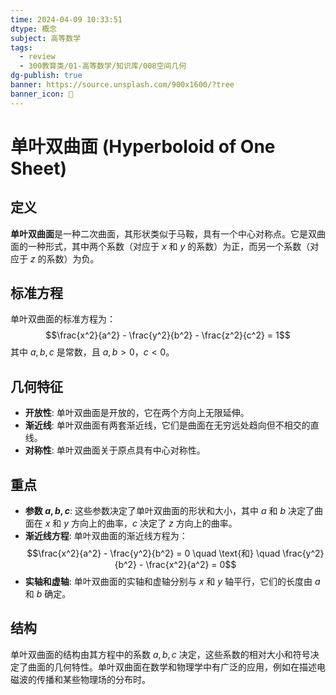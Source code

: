 ```yaml
---
time: 2024-04-09 10:33:51
dtype: 概念
subject: 高等数学
tags:
  - review
  - 300教育类/01-高等数学/知识库/008空间几何
dg-publish: true
banner: https://source.unsplash.com/900x1600/?tree
banner_icon: 🧠
---
```


# 单叶双曲面 (Hyperboloid of One Sheet)

## 定义
**单叶双曲面**是一种二次曲面，其形状类似于马鞍，具有一个中心对称点。它是双曲面的一种形式，其中两个系数（对应于 $x$ 和 $y$ 的系数）为正，而另一个系数（对应于 $z$ 的系数）为负。

## 标准方程
单叶双曲面的标准方程为：
$$\frac{x^2}{a^2} - \frac{y^2}{b^2} - \frac{z^2}{c^2} = 1$$
其中 $a, b, c$ 是常数，且 $a, b > 0$，$c < 0$。

## 几何特征
- **开放性**: 单叶双曲面是开放的，它在两个方向上无限延伸。
- **渐近线**: 单叶双曲面有两套渐近线，它们是曲面在无穷远处趋向但不相交的直线。
- **对称性**: 单叶双曲面关于原点具有中心对称性。

## 重点
- **参数 $a, b, c$**: 这些参数决定了单叶双曲面的形状和大小，其中 $a$ 和 $b$ 决定了曲面在 $x$ 和 $y$ 方向上的曲率，$c$ 决定了 $z$ 方向上的曲率。
- **渐近线方程**: 单叶双曲面的渐近线方程为：
  $$\frac{x^2}{a^2} - \frac{y^2}{b^2} = 0 \quad \text{和} \quad \frac{y^2}{b^2} - \frac{x^2}{a^2} = 0$$
- **实轴和虚轴**: 单叶双曲面的实轴和虚轴分别与 $x$ 和 $y$ 轴平行，它们的长度由 $a$ 和 $b$ 确定。

## 结构
单叶双曲面的结构由其方程中的系数 $a, b, c$ 决定，这些系数的相对大小和符号决定了曲面的几何特性。单叶双曲面在数学和物理学中有广泛的应用，例如在描述电磁波的传播和某些物理场的分布时。
